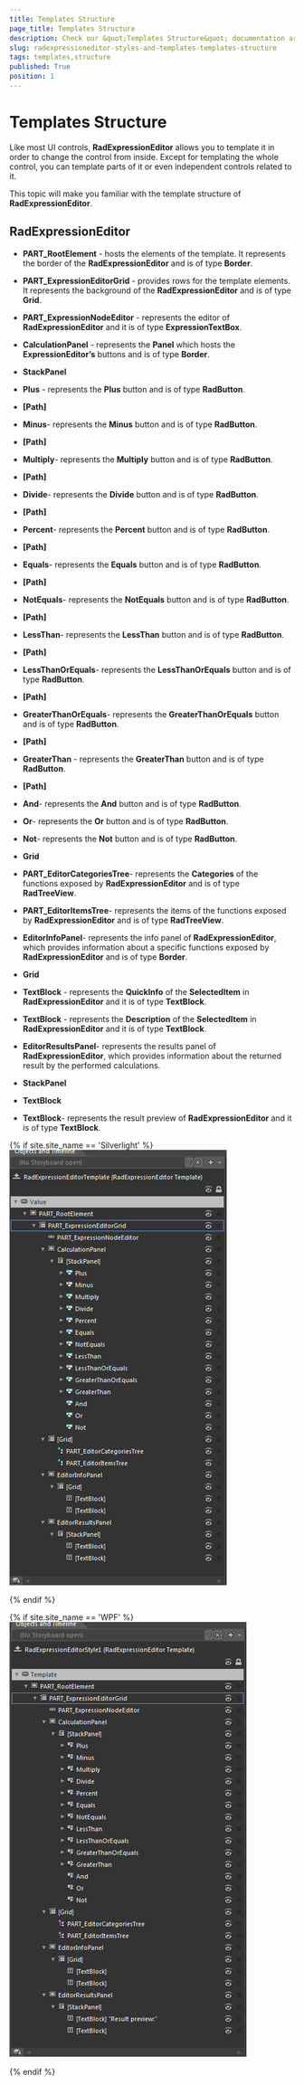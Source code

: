 ```yaml
---
title: Templates Structure
page_title: Templates Structure
description: Check our &quot;Templates Structure&quot; documentation article for the RadExpressionEditor {{ site.framework_name }} control.
slug: radexpressioneditor-styles-and-templates-templates-structure
tags: templates,structure
published: True
position: 1
---
```


# Templates Structure


Like most UI controls, __RadExpressionEditor__ allows you to template it in order to change the control from inside. Except for templating the whole control, you can template parts of it or even independent controls related to it. 

This topic will make you familiar with the template structure of __RadExpressionEditor__.

## RadExpressionEditor

* __PART_RootElement__ - hosts the elements of the template. It represents the border of the __RadExpressionEditor__ and is of type __Border__.

* __PART_ExpressionEditorGrid__ - provides rows for the template elements. It represents the background of the __RadExpressionEditor__ and is of type __Grid__.

* __PART_ExpressionNodeEditor__ - represents the editor of __RadExpressionEditor__ and it is of type __ExpressionTextBox__.

* __CalculationPanel__ - represents the __Panel__ which hosts the __ExpressionEditor’s__ buttons and is of type __Border__.

* __StackPanel__

* __Plus__ - represents the __Plus__ button and is of type __RadButton__.

* __[Path]__

* __Minus__- represents the __Minus__ button and is of type __RadButton__.

* __[Path]__

* __Multiply__- represents the __Multiply__ button and is of type __RadButton__.

* __[Path]__

* __Divide__- represents the __Divide__ button and is of type  __RadButton__.

* __[Path]__

* __Percent__- represents the __Percent__ button and is of type __RadButton__.

* __[Path]__

* __Equals__- represents the __Equals__ button and is of type __RadButton__.

* __[Path]__

* __NotEquals__- represents the __NotEquals__ button and is of type __RadButton__.

* __[Path]__

* __LessThan__- represents the __LessThan__ button and is of type __RadButton__.

* __[Path]__

* __LessThanOrEquals__- represents the __LessThanOrEquals__ button and is of type __RadButton__.

* __[Path]__

* __GreaterThanOrEquals__- represents the __GreaterThanOrEquals__ button and is of type __RadButton__.

* __[Path]__

* __GreaterThan__ - represents the __GreaterThan__ button and is of type __RadButton__.

* __[Path]__

* __And__- represents the __And__ button and is of type __RadButton__.

* __Or__- represents the __Or__ button and is of type __RadButton__.

* __Not__- represents the __Not__ button and is of type __RadButton__.

* __Grid__

* __PART_EditorCategoriesTree__- represents the __Categories__ of the functions exposed by __RadExpressionEditor__ and is of type __RadTreeView__. 

* __PART_EditorItemsTree__- represents the items of the functions exposed by __RadExpressionEditor__ and is of type __RadTreeView__.

* __EditorInfoPanel__- represents the info panel of __RadExpressionEditor__, which provides information about a specific functions exposed by __RadExpressionEditor__ and is of type __Border__.

* __Grid__

* __TextBlock__ - represents the __QuickInfo__ of the __SelectedItem__ in __RadExpressionEditor__ and it is of type __TextBlock__.

* __TextBlock__ - represents the __Description__ of the __SelectedItem__ in __RadExpressionEditor__ and it is of type __TextBlock__.

* __EditorResultsPanel__- represents the results panel of __RadExpressionEditor__, which provides information about the returned result by the performed calculations. 

* __StackPanel__

* __TextBlock__

* __TextBlock__- represents the result preview of __RadExpressionEditor__ and it is of type __TextBlock__.

{% if site.site_name == 'Silverlight' %}
			 
![{{ site.framework_name }} RadExpressionEditor Template Structure Silverlight](images/RadExpressionEditor_TemplateStructure_SL.png)

{% endif %}

{% if site.site_name == 'WPF' %}
![{{ site.framework_name }} RadExpressionEditor Template Structure WPF](images/RadExpressionEditor__TemplateStructure_Wpf.png)

{% endif %}


